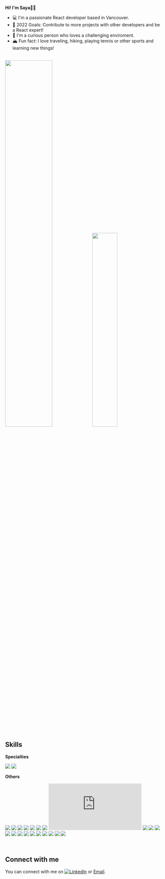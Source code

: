

**Hi! I'm Saya👋🏼**

- 💻 I'm a passionate React developer based in Vancouver.
- 📍 2022 Goals: Contribute to more projects with other developers and be a React expert!
- 🌱 I'm a curious person who loves a challenging enviroment.
- 🏔 Fun fact: I love traveling, hiking, playing tennis or other sports and learning new things!


<br/>

<div>
<img width=55% src="https://github-readme-stats.vercel.app/api?username=saya0118&show_icons=true&theme=gruvbox_light" />
<img width=40% src="https://github-readme-stats.vercel.app/api/top-langs/?username=saya0118&layout=compact" />
</div>

<br/>

## Skills
**Specialties**

![](https://img.shields.io/badge/<React>-555555?style=for-the-badge&logo=react)
![](https://img.shields.io/badge/<Redux>-555555?style=for-the-badge&logo=redux)

**Others**

![](https://img.shields.io/badge/<TypeScript>-555555?style=for-the-badge&logo=typescript)
![](https://img.shields.io/badge/<HTML>-555555?style=for-the-badge&logo=html5)
![](https://img.shields.io/badge/<CSS>-555555?style=for-the-badge&logo=css3)
![](https://img.shields.io/badge/<JavaScript>-555555?style=for-the-badge&logo=javascript)
![](https://img.shields.io/badge/<SCSS>-555555?style=for-the-badge&logo=sass)
![](https://img.shields.io/badge/<Tailwind.css>-555555?style=for-the-badge&logo=tailwindcss)
![](https://img.shields.io/badge/<MUI>-555555?style=for-the-badge&logo=mui)
![](https://img.shields.io/badge/<Node.js>-555555?style=for-the-badge&logo=node.js)
![](https://img.shields.io/badge/<Express>-555555?style=for-the-badge&logo=express)
![](https://img.shields.io/badge/<MongoDB>-555555?style=for-the-badge&logo=mongodb)
![](https://img.shields.io/badge/<backend>-<Firebase>-555555?style=for-the-badge&logo=firebase)
![](https://img.shields.io/badge/<cypress>-555555?style=for-the-badge&logo=cypress)
![](https://img.shields.io/badge/<Vite>-555555?style=for-the-badge&logo=vite)
![](https://img.shields.io/badge/<eslint>-555555?style=for-the-badge&logo=eslint)
![](https://img.shields.io/badge/<git>-555555?style=for-the-badge&logo=git)
![](https://img.shields.io/badge/<github>-555555?style=for-the-badge&logo=github)
![](https://img.shields.io/badge/<gitlab>-555555?style=for-the-badge&logo=gitlab)
![](https://img.shields.io/badge/<trello>-555555?style=for-the-badge&logo=trello)
![](https://img.shields.io/badge/<figma>-555555?style=for-the-badge&logo=figma)
![](https://img.shields.io/badge/<npm>-555555?style=for-the-badge&logo=npm)
![](https://img.shields.io/badge/<yarn>-555555?style=for-the-badge&logo=yarn)

<br/>

## Connect with me

<!-- Actual text -->

You can connect with me on [![LinkedIn][1.1]][1] or [Email](chemi0802@gmail.com).

<!-- Icons -->

[1.1]: https://raw.githubusercontent.com/MartinHeinz/MartinHeinz/master/linkedin-3-16.png (LinkedIn icon without padding)

<!-- Links to your social media accounts -->

[1]: https://www.linkedin.com/in/sayaka-matsuda-659338211/
